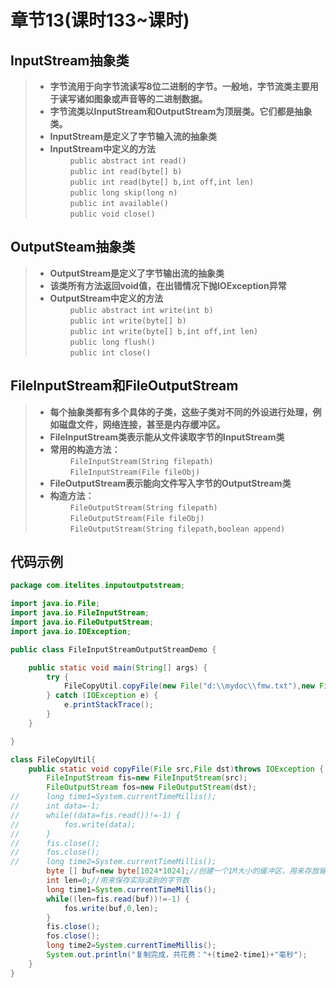# 章节13(课时133~课时)   
## InputStream抽象类  
> - **字节流用于向字节流读写8位二进制的字节。一般地，字节流类主要用于读写诸如图象或声音等的二进制数据。**    
> - **字节流类以InputStream和OutputStream为顶层类。它们都是抽象类。**   
> - **InputStream是定义了字节输入流的抽象类**   
> - **InputStream中定义的方法**   
> &ensp;&ensp;&ensp;&ensp; `public abstract int read()`    
> &ensp;&ensp;&ensp;&ensp; `public int read(byte[] b)`    
> &ensp;&ensp;&ensp;&ensp; `public int read(byte[] b,int off,int len)`    
> &ensp;&ensp;&ensp;&ensp; `public long skip(long n)`    
> &ensp;&ensp;&ensp;&ensp; `public int available()`    
> &ensp;&ensp;&ensp;&ensp; `public void close()`    
## OutputSteam抽象类   
> - **OutputStream是定义了字节输出流的抽象类**   
> - **该类所有方法返回void值，在出错情况下抛IOException异常**   
> - **OutputStream中定义的方法**   
> &ensp;&ensp;&ensp;&ensp; `public abstract int write(int b)`    
> &ensp;&ensp;&ensp;&ensp; `public int write(byte[] b)`    
> &ensp;&ensp;&ensp;&ensp; `public int write(byte[] b,int off,int len)`    
> &ensp;&ensp;&ensp;&ensp; `public long flush()`    
> &ensp;&ensp;&ensp;&ensp; `public int close()`    
## FileInputStream和FileOutputStream   
> - **每个抽象类都有多个具体的子类，这些子类对不同的外设进行处理，例如磁盘文件，网络连接，甚至是内存缓冲区。**     
> - **FileInputStream类表示能从文件读取字节的InputStream类**   
> - **常用的构造方法：**   
> &ensp;&ensp;&ensp;&ensp; `FileInputStream(String filepath)`    
> &ensp;&ensp;&ensp;&ensp; `FileInputStream(File fileObj)`   
> - **FileOutputStream表示能向文件写入字节的OutputStream类**   
> - **构造方法：**   
> &ensp;&ensp;&ensp;&ensp; `FileOutputStream(String filepath)`    
> &ensp;&ensp;&ensp;&ensp; `FileOutputStream(File fileObj)`   
> &ensp;&ensp;&ensp;&ensp; `FileOutputStream(String filepath,boolean append)`   
## 代码示例  
```java
package com.itelites.inputoutputstream;

import java.io.File;
import java.io.FileInputStream;
import java.io.FileOutputStream;
import java.io.IOException;

public class FileInputStreamOutputStreamDemo {

	public static void main(String[] args) {
		try {
			FileCopyUtil.copyFile(new File("d:\\mydoc\\fmw.txt"),new File("d:\\doc\\a.txt"));
		} catch (IOException e) {
			e.printStackTrace();
		}
	}

}

class FileCopyUtil{
	public static void copyFile(File src,File dst)throws IOException {
		FileInputStream fis=new FileInputStream(src);
		FileOutputStream fos=new FileOutputStream(dst);
//		long time1=System.currentTimeMillis();
//		int data=-1;
//		while((data=fis.read())!=-1) {
//			fos.write(data);
//		}
//		fis.close();
//		fos.close();
//		long time2=System.currentTimeMillis();
		byte [] buf=new byte[1024*1024];//创建一个1M大小的缓冲区，用来存放输入流中的字节
		int len=0;//用来保存实际读到的字节数
		long time1=System.currentTimeMillis();
		while((len=fis.read(buf))!=-1) {
			fos.write(buf,0,len);
		}
		fis.close();
		fos.close();
		long time2=System.currentTimeMillis();
		System.out.println("复制完成，共花费："+(time2-time1)+"毫秒");
	}
}
```


